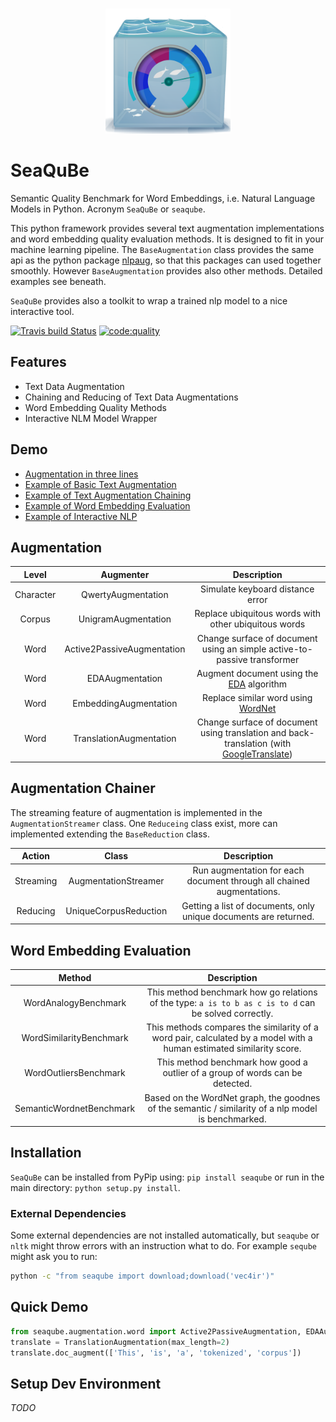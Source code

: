 <p align="center">
    <br>
    <img width="200px" src="https://github.com/bees4ever/SeaQuBe/raw/master/logo/seaqube_logo_v1.png"/>
<br>
<p>

# SeaQuBe

Semantic Quality Benchmark for Word Embeddings, i.e. Natural Language Models in Python. Acronym `SeaQuBe` or `seaqube`.

This python framework provides several text augmentation implementations and word embedding quality evaluation methods. It is designed to fit in your machine learning pipeline. The `BaseAugmentation` class provides the same api as the python package [nlpaug](https://github.com/makcedward/nlpaug/), so that this packages can used together smoothly. However `BaseAugmentation` provides also other methods. Detailed examples see beneath.

`SeaQuBe` provides also a toolkit to wrap a trained nlp model to a nice interactive tool.

<a target="_blank" href="https://travis-ci.org/github/bees4ever/SeaQuBe/builds/"><img src="https://travis-ci.org/bees4ever/SeaQuBe.svg?branch=master&amp;status=started" alt="Travis build Status"></a> <a href="https://app.codacy.com/gh/bees4ever/seaqube?utm_source=github.com&utm_medium=referral&utm_content=bees4ever/seaqube&utm_campaign=Badge_Grad" ><img src="https://api.codacy.com/project/badge/Grade/50fef8e32b794b65b10651de44637cf8"  alt="code:quality"></a>


## Features

*  Text Data Augmentation
*  Chaining and Reducing of Text Data Augmentations
*  Word Embedding Quality Methods
*  Interactive NLM Model Wrapper

## Demo
*   [Augmentation in three lines](https://github.com/bees4ever/SeaQuBe#quick-demo)
*   [Example of Basic Text Augmentation](https://github.com/bees4ever/SeaQuBe/blob/master/examples/basic_augmentation.ipynb)
*   [Example of Text Augmentation Chaining](https://github.com/bees4ever/SeaQuBe/blob/master/examples/chained_augmentation.ipynb)
*   [Example of Word Embedding Evaluation](https://github.com/bees4ever/SeaQuBe/blob/master/examples/word_embedding_evaluation.ipynb)
*   [Example of Interactive NLP](https://github.com/bees4ever/SeaQuBe/blob/master/examples/nlp.ipynb)

## Augmentation
| Level  | Augmenter  | Description |
|:---:|:---:|:---:|
| Character | QwertyAugmentation | Simulate keyboard distance error |
| Corpus | UnigramAugmentation | Replace ubiquitous words with other ubiquitous words |
| Word | Active2PassiveAugmentation | Change surface of document using an simple active-to-passive transformer |
| Word | EDAAugmentation | Augment document using the [EDA](https://github.com/jasonwei20/eda_nlp) algorithm |
| Word | EmbeddingAugmentation | Replace similar word using [WordNet](https://wordnet.princeton.edu/) |
| Word | TranslationAugmentation | Change surface of document using translation and back-translation (with [GoogleTranslate](https://translate.google.com/))|

## Augmentation Chainer
The streaming feature of augmentation is implemented in the ``AugmentationStreamer`` class. One `Reduceing` class exist, more can implemented
extending the ``BaseReduction`` class.  

| Action  | Class  | Description |
|:---:|:---:|:---:|
|Streaming|AugmentationStreamer| Run augmentation for each document through all chained augmentations.  |
|Reducing| UniqueCorpusReduction | Getting a list of documents, only unique documents are returned.  

## Word Embedding Evaluation
| Method  | Description |
|:---:|:---:|
|WordAnalogyBenchmark|This method benchmark how go relations of the type: `a is to b as c is to d` can be solved correctly.|
|WordSimilarityBenchmark|This methods compares the similarity of a word pair, calculated by a model with a human estimated similarity score.|
|WordOutliersBenchmark|This method benchmark how good a outlier of a group of words can be detected.|
|SemanticWordnetBenchmark|Based on the WordNet graph, the goodnes of the semantic / similarity of a nlp model is benchmarked.|

## Installation

`SeaQuBe` can be installed from PyPip using: `pip install seaqube` or run in the main directory: `python setup.py install`.

### External Dependencies

Some external dependencies are not installed automatically, but `seaqube` or `nltk` might throw errors with an instruction what to do.
For example ``seqube`` might ask you to run:

````bash 
python -c "from seaqube import download;download('vec4ir')"
````

## Quick Demo
````python
from seaqube.augmentation.word import Active2PassiveAugmentation, EDAAugmentation, TranslationAugmentation, EmbeddingAugmentation
translate = TranslationAugmentation(max_length=2)
translate.doc_augment(['This', 'is', 'a', 'tokenized', 'corpus'])
````

## Setup Dev Environment
_TODO_
